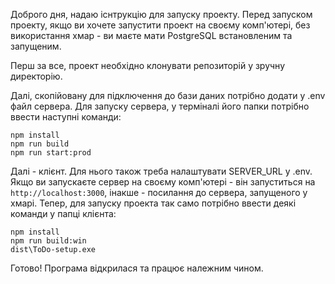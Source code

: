 Доброго дня, надаю існтрукцію для запуску проекту.
Перед запуском проекту, якщо ви хочете запустити проект на своєму комп'ютері, без використання хмар - ви маєте мати PostgreSQL встановленим та запущеним.

Перш за все, проект необхідно клонувати репозиторій у зручну директорію.

Далі, скопійовану для підключення до бази даних потрібно додати у .env файл сервера.
Для запуску сервера, у терміналі його папки потрібно ввести наступні команди:
```
npm install
npm run build
npm run start:prod
```

Далі - клієнт. Для нього також треба налаштувати SERVER_URL у .env. Якщо ви запускаєте сервер на своєму комп'ютері - він запуститься на ```http://localhost:3000```, інакше - посилання до сервера, запущеного у хмарі.
Тепер, для запуску проекта так само потрібно ввести деякі команди у папці клієнта:
```
npm install
npm run build:win
dist\ToDo-setup.exe
```
Готово! Програма відкрилася та працює належним чином.

